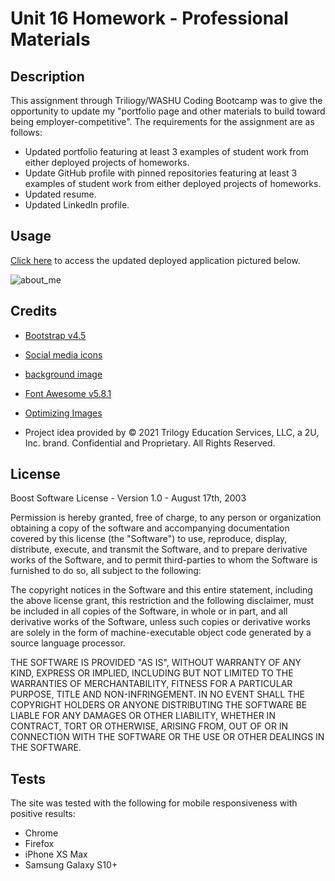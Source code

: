# Unit 16 Homework - Professional Materials

## Description

This assignment through Triliogy/WASHU Coding Bootcamp was to give the opportunity to update my "portfolio page and other materials to build toward being employer-competitive". The requirements for the assignment are as follows: 

- Updated portfolio featuring at least 3 examples of student work from either deployed projects of homeworks.
- Update GitHub profile with pinned repositories featuring at least 3 examples of student work from either deployed projects of homeworks.
- Updated resume.
- Updated LinkedIn profile.

## Usage

[Click here](https://jferguson1903.github.io/Unit16-HW/) to access the updated deployed application pictured below.

![about_me](https://jferguson1903.github.io/Unit8-HW/Images/HW-8.jpg)

## Credits

* [Bootstrap v4.5](https://getbootstrap.com/)

* [Social media icons](https://www.webhostingsecretrevealed.net/free-icons/)

* [background image](https://www.dreamstime.com/)

* [Font Awesome v5.8.1](https://use.fontawesome.com/)

* [Optimizing Images](https://tinypng.com/)

* Project idea provided by © 2021 Trilogy Education Services, LLC, a 2U, Inc. brand. Confidential and Proprietary. All Rights Reserved.

## License

Boost Software License - Version 1.0 - August 17th, 2003

Permission is hereby granted, free of charge, to any person or organization
obtaining a copy of the software and accompanying documentation covered by
this license (the "Software") to use, reproduce, display, distribute,
execute, and transmit the Software, and to prepare derivative works of the
Software, and to permit third-parties to whom the Software is furnished to
do so, all subject to the following:

The copyright notices in the Software and this entire statement, including
the above license grant, this restriction and the following disclaimer,
must be included in all copies of the Software, in whole or in part, and
all derivative works of the Software, unless such copies or derivative
works are solely in the form of machine-executable object code generated by
a source language processor.

THE SOFTWARE IS PROVIDED "AS IS", WITHOUT WARRANTY OF ANY KIND, EXPRESS OR
IMPLIED, INCLUDING BUT NOT LIMITED TO THE WARRANTIES OF MERCHANTABILITY,
FITNESS FOR A PARTICULAR PURPOSE, TITLE AND NON-INFRINGEMENT. IN NO EVENT
SHALL THE COPYRIGHT HOLDERS OR ANYONE DISTRIBUTING THE SOFTWARE BE LIABLE
FOR ANY DAMAGES OR OTHER LIABILITY, WHETHER IN CONTRACT, TORT OR OTHERWISE,
ARISING FROM, OUT OF OR IN CONNECTION WITH THE SOFTWARE OR THE USE OR OTHER
DEALINGS IN THE SOFTWARE.

## Tests

The site was tested with the following for mobile responsiveness with positive results:

* Chrome
* Firefox
* iPhone XS Max
* Samsung Galaxy S10+
